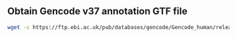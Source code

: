 
## Obtain Gencode v37 annotation GTF file

```bash
wget -c https://ftp.ebi.ac.uk/pub/databases/gencode/Gencode_human/release_37/gencode.v37.annotation.gtf.gz
```


